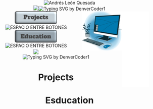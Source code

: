 <!DOCTYPE html>
<html lang="es">
<head>
    <meta charset="UTF-8">
    <meta name="viewport" content="width=device-width, initial-scale=1.0">
</head>
<body style="margin: 0; padding: 0;">
    <div align="center" style="margin-bottom: -20px>
        <a
            <img src="https://git.io/typing-svg"><img src="https://readme-typing-svg.demolab.com?font=Anton&size=24&pause=1000&color=F7F7F7&center=true&vCenter=true&repeat=false&width=435&lines=Andr%C3%A9s+Le%C3%B3n+Quesada;PORTFOLIO" alt="Andrés León Quesada" />
        </a>
    </div>
    <div align="center" style="margin-bottom: -20px>
        <a href="https://github.com/DenverCoder1/readme-typing-svg">
            <img src="https://readme-typing-svg.herokuapp.com?font=Time+New+Roman&color=red&size=25&center=true&vCenter=true&width=600&height=100&lines=Hi+👋;Materials+Science+and+Engineering+Student;Aeronautical+Maintenance+Technician+(AMT);Freelance+Artist"></a><!--horizontal divider(gradiant)--><img src="https://user-images.githubusercontent.com/73097560/115834477-dbab4500-a447-11eb-908a-139a6edaec5c.gif" alt="Typing SVG by DenverCoder1">
        </a>
        <div align="center">
        <img src="/img/Espacio-imgLat.svg" width="17%" align="right" />
        </div>
        </a>
        <div align="center">
        <img src="/img/Compu.svg" width="25%" align="right" />
        </div>
    <div align="center">
        <a href="enlace/al/repositorio">
        <img src="/img/Project-boton.svg" height="40" align="center" />
        </a>
        </div>
    <div align="center">
        <img src="/img/Espacio-pequeño.svg" height="10" align="center" alt="ESPACIO ENTRE BOTONES" />
        </div>
    <div align="center">
        <a href="enlace/aL/repositorio">
        <img src="/img/Education-boton.svg" height="40" align="center" />
        </a>
        </div>
    <div align="center">
        <img src="/img/Espacio-pequeño.svg" height="10" align="center" alt="ESPACIO ENTRE BOTONES" />
        </div>
    <div align="center">
        <a href="https://github.com/AnLeQu/Bitacora-de-Estudio">
        <img src="/img/Bitácora-boton.svg" height="40" align="center" />
        </a>
        </div>
<img src="https://user-images.githubusercontent.com/73097560/115834477-dbab4500-a447-11eb-908a-139a6edaec5c.gif" alt="Typing SVG by DenverCoder1">
</body>   
</html>
        
# Projects
# Esducation

